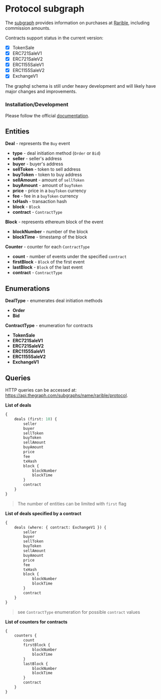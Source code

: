 # Protocol subgraph

The [subgraph](https://thegraph.com/explorer/subgraph/rarible/protocol) provides information on purchases at [Rarible](https://rarible.com), including commission amounts.

Contracts support status in the current version:

- [x] TokenSale
- [x] ERC721SaleV1
- [x] ERC721SaleV2
- [x] ERC1155SaleV1
- [x] ERC1155SaleV2
- [x] ExchangeV1

The graphql schema is still under heavy development and will likely have major changes and improvements.

### Installation/Development

Please follow the official [documentation](https://thegraph.com/docs/define-a-subgraph).

## Entities

**Deal** - represents the `Buy` event
- **type** - deal initiation method (`Order` or `Bid`)
- **seller** - seller's address
- **buyer** - buyer's address
- **sellToken** - token to sell address
- **buyToken** - token to buy address
- **sellAmount** - amount of `sellToken`
- **buyAmount** - amount of `buyToken`
- **price** - price in a `buyToken` currency
- **fee** - fee in a `buyToken` currency
- **txHash** - transaction hash
- **block** - `Block`
- **contract** - `ContractType`

**Block** - represents ethereum block of the event
- **blockNumber** - number of the block
- **blockTime** - timestamp of the block

**Counter** - counter for each `ContractType`
- **count** -  number of events under the specified `contract`
- **firstBlock** - `Block` of the first event
- **lastBlock** - `Block` of the last event
- **contract** - `ContractType`

## Enumerations

**DealType** - enumerates deal initiation methods
- **Order**
- **Bid**

**ContractType** - enumeration for contracts
- **TokenSale**
- **ERC721SaleV1**
- **ERC721SaleV2**
- **ERC1155SaleV1**
- **ERC1155SaleV2**
- **ExchangeV1**

## Queries

HTTP queries can be accessed at: https://api.thegraph.com/subgraphs/name/rarible/protocol.

**List of deals**
```GraphQL
{
    deals (first: 10) {
        seller
        buyer
        sellToken
        buyToken
        sellAmount
        buyAmount
        price
        fee
        txHash
        block {
            blockNumber
            blockTime
        }
        contract
    }
}
```
> The number of entities can be limited with `first` flag

**List of deals specified by a contract**
```GraphQL
{
    deals (where: { contract: ExchangeV1 }) {
        seller
        buyer
        sellToken
        buyToken
        sellAmount
        buyAmount
        price
        fee
        txHash
        block {
            blockNumber
            blockTime
        }
        contract
    }
}
```
> see `ContractType` enumeration for possible `contract` values

**List of counters for contracts**
```GraphQL
{
    counters {
        count
        firstBlock {
            blockNumber
            blockTime
        }
        lastBlock {
            blockNumber
            blockTime
        }
        contract
    }
}
```